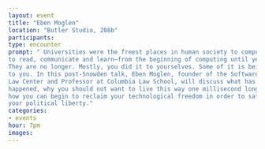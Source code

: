 ```yaml
---
layout: event
title: "Eben Moglen"
location: "Butler Studio, 208b"
participants:
type: encounter
prompt: " Universities were the freest places in human society to compute—and therefore
to read, communicate and learn—from the beginning of computing until yesterday.
They are no longer. Mostly, you did it to yourselves. Some of it is being done
to you. In this post-Snowden talk, Eben Moglen, founder of the Software Freedom
Law Center and Professor at Columbia Law School, will discuss what has
happened, why you should not want to live this way one millisecond longer, and
how you can begin to reclaim your technological freedom in order to safeguard
your political liberty."
categories:
- events
hour: 7pm
images:
---
```


